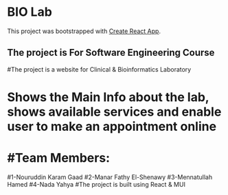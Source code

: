 # BIO Lab

This project was bootstrapped with [Create React App](https://github.com/facebook/create-react-app).

## The project is For Software Engineering Course

#The project is a website for Clinical & Bioinformatics Laboratory
# Shows the Main Info about the lab, shows available services and enable user to make an appointment online

#  #Team Members:
#1-Nouruddin Karam Gaad
#2-Manar Fathy El-Shenawy
#3-Mennatullah Hamed
#4-Nada Yahya
#The project is built using React & MUI 



